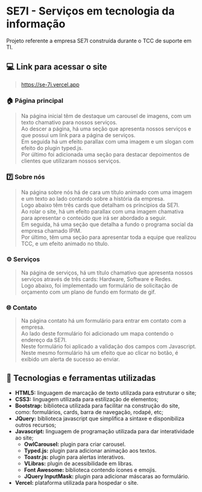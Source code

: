 # SE7I - Serviços em tecnologia da informação
Projeto referente a empresa SE7I construída durante o TCC de suporte em TI.

## 💻 Link para acessar o site
> https://se-7i.vercel.app

### 🏠 Página principal
>Na página inicial têm de destaque um carousel de imagens, com um texto chamativo para nossos serviços.</br>
Ao descer a página, há uma seção que apresenta nossos serviços e que possui um link para a página de serviços.</br>
Em seguida há um efeito parallax com uma imagem e um slogan com efeito do plugin typed.js.</br>
Por último foi adicionada uma seção para destacar depoimentos de clientes que utilizaram nossos serviços.

### 7️⃣ Sobre nós
>Na página sobre nós há de cara um título animado com uma imagem e um texto ao lado contando sobre a história da empresa.</br>
Logo abaixo têm três cards que detalham os príncipios da SE7I.</br>
Ao rolar o site, há um efeito parallax com uma imagem chamativa para apresentar o conteúdo que irá ser abordado a seguir.</br>
Em seguida, há uma seção que detalha a fundo o programa social da empresa chamado IPIM.</br>
Por último, têm uma seção para apresentar toda a equipe que realizou TCC, e um efeito animado no título.

### ⚙️ Serviços
> Na página de serviços, há um título chamativo que apresenta nossos serviços através de três cards: Hardware, Software e Redes.</br>
> Logo abaixo, foi implementado um formulário de solicitação de orçamento com um plano de fundo em formato de gif.

### 🌐 Contato
> Na página contato há um formulário para entrar em contato com a empresa.</br>
> Ao lado deste formulário foi adicionado um mapa contendo o endereço da SE7I.</br>
> Neste formulário foi aplicado a validação dos campos com Javascript.</br>
> Neste mesmo formulário há um efeito que ao clicar no botão, é exibido um alerta de sucesso ao enviar.

## 🚀 Tecnologias e ferramentas utilizadas
- <b>HTML5:</b> linguagem de marcação de texto utilizada para estruturar o site;
- <b>CSS3:</b> linguagem utilizada para estilização de elementos;
- <b>Bootstrap:</b> biblioteca utilizada para facilitar na construção do site, como: formulários, cards, barra de navegação, rodapé, etc;
- <b>JQuery:</b> biblioteca javascript que simplifica a sintaxe e disponibiliza outros recursos;
- <b>Javascript:</b> linguagem de programação utilizada para dar interatividade ao site;
  - <b>OwlCarousel:</b> plugin para criar carousel.
  - <b>Typed.js:</b> plugin para adicionar animação aos textos.
  - <b>Toastr.js:</b> plugin para alertas interativos.
  - <b>VLibras:</b> plugin de acessibilidade em libras.
  - <b>Font Awesome:</b> biblioteca contendo ícones e emojis.
  - <b>JQuery InputMask:</b> plugin para adicionar máscaras ao formulário.
- <b>Vercel:</b> plataforma utilizada para hospedar o site.
